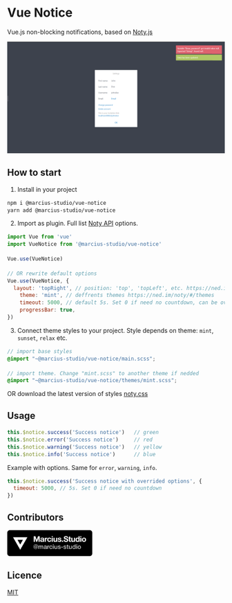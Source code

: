 # Vue Notice

Vue.js non-blocking notifications, based on [Noty.js](https://ned.im/noty)

![vue-notice](docs/img.png)

## How to start

1) Install in your project

```sh
npm i @marcius-studio/vue-notice
yarn add @marcius-studio/vue-notice
```

2) Import as plugin. Full list [Noty API](https://ned.im/noty/#/options) options.

```js
import Vue from 'vue'
import VueNotice from '@marcius-studio/vue-notice'

Vue.use(VueNotice)

// OR rewrite default options
Vue.use(VueNotice, {
  layout: 'topRight', // position: 'top', 'topLeft', etc. https://ned.im/noty/#/types
	theme: 'mint', // deffrents themes https://ned.im/noty/#/themes
	timeout: 5000, // default 5s. Set 0 if need no countdown, can be override for each notice
	progressBar: true,
})

```

3) Connect theme styles to your project. Style depends on theme: `mint`, `sunset`, `relax` etc.

```scss
// import base styles
@import "~@marcius-studio/vue-notice/main.scss"; 

// import theme. Change "mint.scss" to another theme if nedded
@import "~@marcius-studio/vue-notice/themes/mint.scss"; 
```

OR download the latest version of styles [noty.css](https://github.com/needim/noty/blob/master/lib/noty.css)

## Usage

```js
this.$notice.success('Success notice')   // green
this.$notice.error('Success notice')     // red
this.$notice.warning('Success notice')   // yellow
this.$notice.info('Success notice')      // blue
```

Example with options. Same for `error`, `warning`, `info`.

```js
this.$notice.success('Success notice with overrided options', {
  timeout: 5000, // 5s. Set 0 if need no countdown
})
```

## Contributors

<a href="https://github.com/marcius-studio">
<img src="https://raw.githubusercontent.com/marcius-studio/storage/master/badge-marcius-studio.svg" height="60">
</a>  

## Licence

[MIT](http://opensource.org/licenses/MIT)


